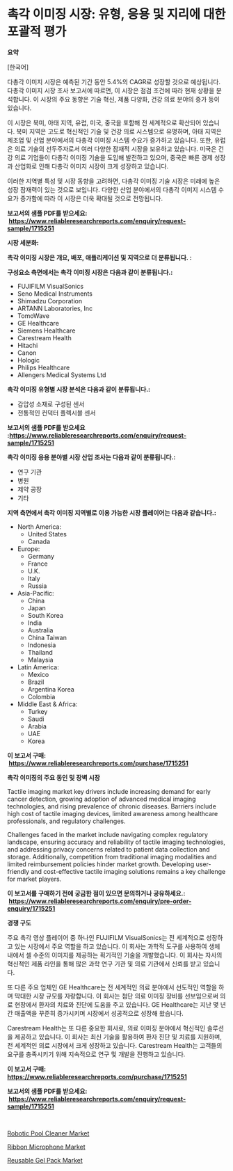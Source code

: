 <p><h1>촉각 이미징 시장: 유형, 응용 및 지리에 대한 포괄적 평가</h1></p><p><strong>요약</strong></p>
<p><p>[한국어]</p><p>다총각 이미지 시장은 예측된 기간 동안 5.4%의 CAGR로 성장할 것으로 예상됩니다. 다총각 이미지 시장 조사 보고서에 따르면, 이 시장은 점검 조건에 따라 현재 상황을 분석합니다. 이 시장의 주요 동향은 기술 혁신, 제품 다양화, 건강 의료 분야의 증가 등이 있습니다.</p><p>이 시장은 북미, 아태 지역, 유럽, 미국, 중국을 포함해 전 세계적으로 확산되어 있습니다. 북미 지역은 고도로 혁신적인 기술 및 건강 의료 시스템으로 유명하며, 아태 지역은 제조업 및 산업 분야에서의 다총각 이미징 시스템 수요가 증가하고 있습니다. 또한, 유럽은 의료 기술의 선두주자로서 여러 다양한 잠재적 시장을 보유하고 있습니다. 미국은 건강 의료 기업들이 다총각 이미징 기술을 도입해 발전하고 있으며, 중국은 빠른 경제 성장과 산업화로 인해 다총각 이미지 시장이 크게 성장하고 있습니다.</p><p>이러한 지역별 특성 및 시장 동향을 고려하면, 다총각 이미징 기술 시장은 미래에 높은 성장 잠재력이 있는 것으로 보입니다. 다양한 산업 분야에서의 다총각 이미지 시스템 수요가 증가함에 따라 이 시장은 더욱 확대될 것으로 전망됩니다.</p></p>
<p><strong>보고서의 샘플 PDF를 받으세요: &nbsp;<a href="https://www.reliableresearchreports.com/enquiry/request-sample/1715251">https://www.reliableresearchreports.com/enquiry/request-sample/1715251</a></strong></p>
<p><strong>시장 세분화:</strong></p>
<p><strong> 촉각 이미징 시장은 개요, 배포, 애플리케이션 및 지역으로 더 분류됩니다. :</strong></p>
<p><strong>구성요소 측면에서는 촉각 이미징 시장은 다음과 같이 분류됩니다.:</strong></p>
<p><ul><li>FUJIFILM VisualSonics</li><li>Seno Medical Instruments</li><li>Shimadzu Corporation</li><li>ARTANN Laboratories, Inc</li><li>TomoWave</li><li>GE Healthcare</li><li>Siemens Healthcare</li><li>Carestream Health</li><li>Hitachi</li><li>Canon</li><li>Hologic</li><li>Philips Healthcare</li><li>Allengers Medical Systems Ltd</li></ul></p>
<p><strong> 촉각 이미징 유형별 시장 분석은 다음과 같이 분류됩니다.:</strong></p>
<p><ul><li>감압성 소재로 구성된 센서</li><li>전통적인 컨덕터 플렉시블 센서</li></ul></p>
<p><strong>보고서의 샘플 PDF를 받으세요 :<a href="https://www.reliableresearchreports.com/enquiry/request-sample/1715251">https://www.reliableresearchreports.com/enquiry/request-sample/1715251</a></strong></p>
<p><strong> 촉각 이미징 응용 분야별 시장 산업 조사는 다음과 같이 분류됩니다.:</strong></p>
<p><ul><li>연구 기관</li><li>병원</li><li>제약 공장</li><li>기타</li></ul></p>
<p><strong>지역 측면에서 촉각 이미징 지역별로 이용 가능한 시장 플레이어는 다음과 같습니다.:</strong></p>
<p><ul>
    <li>
        North America:
        <ul>
            <li>United States</li>
            <li>Canada</li>
        </ul>
    </li>
    <li>
        Europe:
        <ul>
            <li>Germany</li>
            <li>France</li>
            <li>U.K.</li>
            <li>Italy</li>
            <li>Russia</li>
        </ul>
    </li>
    <li>
        Asia-Pacific:
        <ul>
            <li>China</li>
            <li>Japan</li>
            <li>South Korea</li>
            <li>India</li>
            <li>Australia</li>
            <li>China Taiwan</li>
            <li>Indonesia</li>
            <li>Thailand</li>
            <li>Malaysia</li>
        </ul>
    </li>
    <li>
        Latin America:
        <ul>
            <li>Mexico</li>
            <li>Brazil</li>
            <li>Argentina Korea</li>
            <li>Colombia</li>
        </ul>
    </li>
    <li>
        Middle East & Africa:
        <ul>
            <li>Turkey</li>
            <li>Saudi</li>
            <li>Arabia</li>
            <li>UAE</li>
            <li>Korea</li>
        </ul>
    </li>
    </ul></p>
<p><strong>이 보고서 구매: &nbsp;<a href="https://www.reliableresearchreports.com/purchase/1715251">https://www.reliableresearchreports.com/purchase/1715251</a></strong></p>
<p><strong>촉각 이미징의 주요 동인 및 장벽 시장</strong></p>
<p><p>Tactile imaging market key drivers include increasing demand for early cancer detection, growing adoption of advanced medical imaging technologies, and rising prevalence of chronic diseases. Barriers include high cost of tactile imaging devices, limited awareness among healthcare professionals, and regulatory challenges.</p><p>Challenges faced in the market include navigating complex regulatory landscape, ensuring accuracy and reliability of tactile imaging technologies, and addressing privacy concerns related to patient data collection and storage. Additionally, competition from traditional imaging modalities and limited reimbursement policies hinder market growth. Developing user-friendly and cost-effective tactile imaging solutions remains a key challenge for market players.</p></p>
<p><strong>이 보고서를 구매하기 전에 궁금한 점이 있으면 문의하거나 공유하세요.: &nbsp;<a href="https://www.reliableresearchreports.com/enquiry/pre-order-enquiry/1715251">https://www.reliableresearchreports.com/enquiry/pre-order-enquiry/1715251</a></strong></p>
<p><strong>경쟁 구도</strong></p>
<p><p>주요 촉각 영상 플레이어 중 하나인 FUJIFILM VisualSonics는 전 세계적으로 성장하고 있는 시장에서 주요 역할을 하고 있습니다. 이 회사는 과학적 도구를 사용하여 생체 내에서 셀 수준의 이미지를 제공하는 획기적인 기술을 개발했습니다. 이 회사는 자사의 혁신적인 제품 라인을 통해 많은 과학 연구 기관 및 의료 기관에서 신뢰를 받고 있습니다.</p><p>또 다른 주요 업체인 GE Healthcare는 전 세계적인 의료 분야에서 선도적인 역할을 하며 막대한 시장 규모를 자랑합니다. 이 회사는 첨단 의료 이미징 장비를 선보임으로써 의료 현장에서 환자의 치료와 진단에 도움을 주고 있습니다. GE Healthcare는 지난 몇 년간 매출액을 꾸준히 증가시키며 시장에서 성공적으로 성장해 왔습니다.</p><p>Carestream Health는 또 다른 중요한 회사로, 의료 이미징 분야에서 혁신적인 솔루션을 제공하고 있습니다. 이 회사는 최신 기술을 활용하여 환자 진단 및 치료를 지원하며, 전 세계적인 의료 시장에서 크게 성장하고 있습니다. Carestream Health는 고객들의 요구를 충족시키기 위해 지속적으로 연구 및 개발을 진행하고 있습니다.</p></p>
<p><strong>이 보고서 구매: &nbsp; <a href="https://www.reliableresearchreports.com/purchase/1715251">https://www.reliableresearchreports.com/purchase/1715251</a></strong></p>
<p><strong>보고서의 샘플 PDF를 받으세요: &nbsp;<a href="https://www.reliableresearchreports.com/enquiry/request-sample/1715251">https://www.reliableresearchreports.com/enquiry/request-sample/1715251</a></strong><strong></strong></p>
<p>&nbsp;</p>
<p><p><a href="https://github.com/seekum/Market-Research-Report-List-1/blob/main/robotic-pool-cleaner-market.md">Robotic Pool Cleaner Market</a></p><p><a href="https://github.com/timeliteaut/Market-Research-Report-List-1/blob/main/ribbon-microphone-market.md">Ribbon Microphone Market</a></p><p><a href="https://github.com/bobicer/Market-Research-Report-List-2/blob/main/reusable-gel-pack-market.md">Reusable Gel Pack Market</a></p></p>